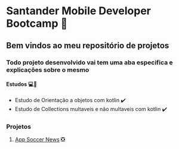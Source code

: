 # Santander Mobile Developer Bootcamp 📱

## Bem vindos ao meu repositório de projetos 

### Todo projeto desenvolvido vai tem uma aba especifica e explicações sobre o mesmo

#### Estudos 💻📖

* Estudo de Orientação a objetos com kotlin ✔️
* Estudo de Collections multaveis e não multaveis com kotlin ✔️


### Projetos 

1. [App Soccer News](#) ❎
 
